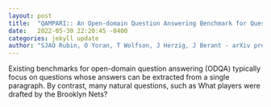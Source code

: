 ```yaml
---
layout: post
title:  "QAMPARI:: An Open-domain Question Answering Benchmark for Questions with Many Answers from Multiple Paragraphs"
date:   2022-05-30 22:20:45 -0400
categories: jekyll update
author: "SJAO Rubin, O Yoran, T Wolfson, J Herzig, J Berant - arXiv preprint arXiv:2205.12665, 2022"
---
```

Existing benchmarks for open-domain question answering (ODQA) typically focus on questions whose answers can be extracted from a single paragraph. By contrast, many natural questions, such as  What players were drafted by the Brooklyn Nets?  